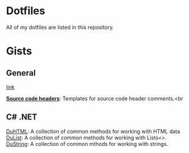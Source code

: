 
# Dotfiles
All of my dotfiles are listed in this repository.

# Gists
## General

[link](https://gist.github.com/APrettyCoolProgram/7df746be2a69552e0772a78749678856)

[**Source code headers**](https://gist.github.com/APrettyCoolProgram/7df746be2a69552e0772a78749678856): Templates for source code header comments.<br

## C# .NET
[DuHTML](https://gist.github.com/APrettyCoolProgram/564cb0acd1419003c29624a7d5318064): A collection of common methods for working with HTML data<br>
[DuList](https://gist.github.com/APrettyCoolProgram/c4da726cd93e11e3e9c7568be58ff342): A collection of common methods for working with Lists<>.<br>
[DuString](https://gist.github.com/APrettyCoolProgram/3f48bafc3ff1f1c95d7100de2fff4db0): A collection of common mthods for working with strings.<br>